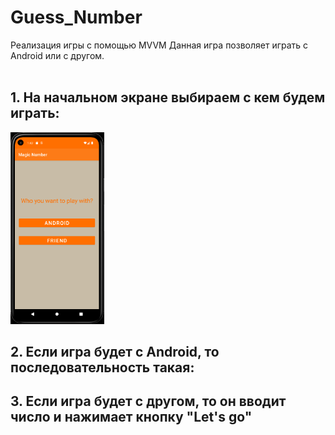# Guess_Number
Реализация игры с помощью MVVM
Данная игра позволяет играть с Android или с другом.
<br/>
<br/>
## 1. На начальном экране выбираем с кем будем играть:<br/>
<img src="https://github.com/UgolnikovaNatalya/Guess_Number/blob/master/ScreenShots/1start.png" width ="150"><br/>
## 2. Если игра будет с Android, то последовательность такая:<br/>

## 3. Если игра будет с другом, то он вводит число и нажимает кнопку "Let's go"<br/>

